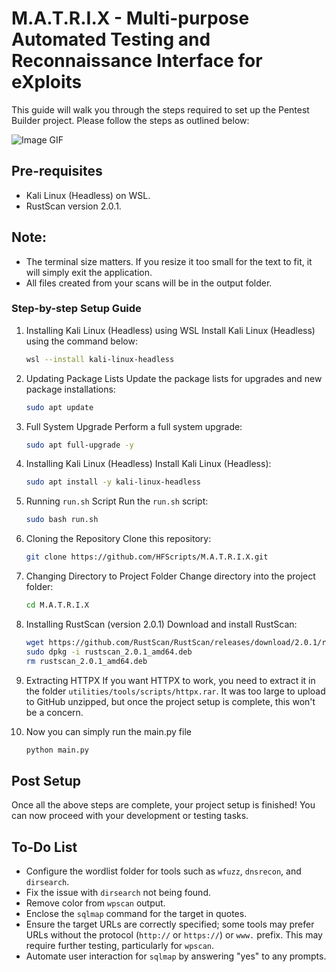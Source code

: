 # M.A.T.R.I.X - Multi-purpose Automated Testing and Reconnaissance Interface for eXploits

This guide will walk you through the steps required to set up the Pentest Builder project. Please follow the steps as outlined below:

![Image GIF](https://github.com/HFScripts/pentest-builder/blob/main/MATRIX2023.gif)

## Pre-requisites
- Kali Linux (Headless) on WSL.
- RustScan version 2.0.1.

## Note:
- The terminal size matters. If you resize it too small for the text to fit, it will simply exit the application.
- All files created from your scans will be in the output folder.

### Step-by-step Setup Guide

1. Installing Kali Linux (Headless) using WSL
Install Kali Linux (Headless) using the command below:
    ```bash
    wsl --install kali-linux-headless
    ```

2. Updating Package Lists
Update the package lists for upgrades and new package installations:
    ```bash
    sudo apt update
   ```

3. Full System Upgrade
Perform a full system upgrade:
    ```bash
    sudo apt full-upgrade -y
    ```

4. Installing Kali Linux (Headless)
Install Kali Linux (Headless):
    ```bash
    sudo apt install -y kali-linux-headless
    ```

5. Running `run.sh` Script
    Run the `run.sh` script:
    ```bash
    sudo bash run.sh
    ```

6. Cloning the Repository
Clone this repository:
    ```bash
    git clone https://github.com/HFScripts/M.A.T.R.I.X.git
    ```

7. Changing Directory to Project Folder
Change directory into the project folder:
    ```bash
    cd M.A.T.R.I.X
    ```

8. Installing RustScan (version 2.0.1)
Download and install RustScan:
    ```bash
    wget https://github.com/RustScan/RustScan/releases/download/2.0.1/rustscan_2.0.1_amd64.deb
    sudo dpkg -i rustscan_2.0.1_amd64.deb
    rm rustscan_2.0.1_amd64.deb
    ```

9. Extracting HTTPX
If you want HTTPX to work, you need to extract it in the folder `utilities/tools/scripts/httpx.rar`. It was too large to upload to GitHub unzipped, but once the project setup is complete, this won't be a concern.


10. Now you can simply run the main.py file
    ```bash
    python main.py
    ```

## Post Setup

Once all the above steps are complete, your project setup is finished! You can now proceed with your development or testing tasks.

## To-Do List
- Configure the wordlist folder for tools such as `wfuzz`, `dnsrecon`, and `dirsearch`.
- Fix the issue with `dirsearch` not being found.
- Remove color from `wpscan` output.
- Enclose the `sqlmap` command for the target in quotes.
- Ensure the target URLs are correctly specified; some tools may prefer URLs without the protocol (`http://` or `https://`) or `www.` prefix. This may require further testing, particularly for `wpscan`.
- Automate user interaction for `sqlmap` by answering "yes" to any prompts.

